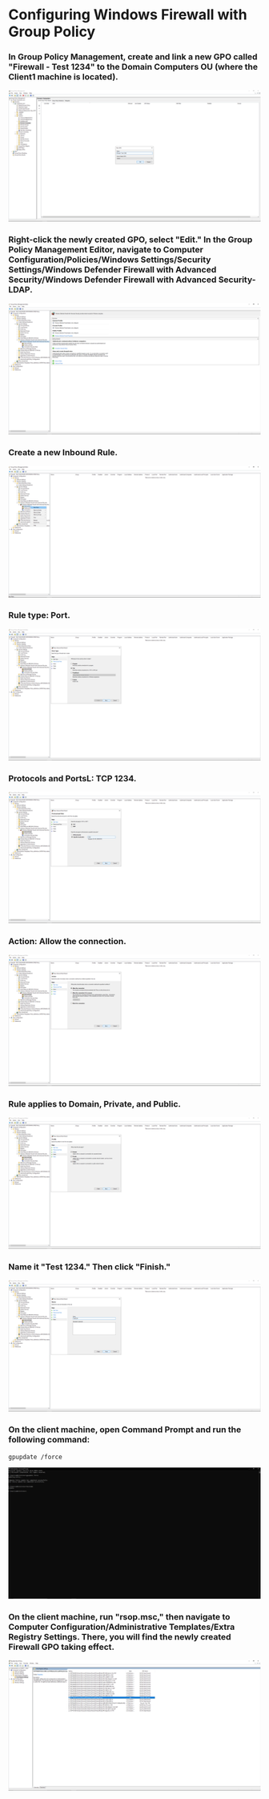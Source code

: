 <h1>Configuring Windows Firewall with Group Policy</h1>

### In Group Policy Management, create and link a new GPO called "Firewall - Test 1234" to the Domain Computers OU (where the Client1 machine is located).
![WF](https://github.com/whuynhit/ActiveDirectory/blob/main/Securing%20Domain/Configuring%20Windows%20Firewall%20with%20Group%20Policy/sub/1.png)

### Right-click the newly created GPO, select "Edit." In the Group Policy Management Editor, navigate to Computer Configuration/Policies/Windows Settings/Security Settings/Windows Defender Firewall with Advanced Security/Windows Defender Firewall with Advanced Security-LDAP.
![WF](https://github.com/whuynhit/ActiveDirectory/blob/main/Securing%20Domain/Configuring%20Windows%20Firewall%20with%20Group%20Policy/sub/2.png)

### Create a new Inbound Rule.
![WF](https://github.com/whuynhit/ActiveDirectory/blob/main/Securing%20Domain/Configuring%20Windows%20Firewall%20with%20Group%20Policy/sub/3.png)

### Rule type: Port.
![WF](https://github.com/whuynhit/ActiveDirectory/blob/main/Securing%20Domain/Configuring%20Windows%20Firewall%20with%20Group%20Policy/sub/4.png)

### Protocols and PortsL: TCP 1234.
![WF](https://github.com/whuynhit/ActiveDirectory/blob/main/Securing%20Domain/Configuring%20Windows%20Firewall%20with%20Group%20Policy/sub/5.png)

### Action: Allow the connection.
![WF](https://github.com/whuynhit/ActiveDirectory/blob/main/Securing%20Domain/Configuring%20Windows%20Firewall%20with%20Group%20Policy/sub/6.png)

### Rule applies to Domain, Private, and Public.
![WF](https://github.com/whuynhit/ActiveDirectory/blob/main/Securing%20Domain/Configuring%20Windows%20Firewall%20with%20Group%20Policy/sub/7.png)

### Name it "Test 1234." Then click "Finish."
![WF](https://github.com/whuynhit/ActiveDirectory/blob/main/Securing%20Domain/Configuring%20Windows%20Firewall%20with%20Group%20Policy/sub/8.png)

### On the client machine, open Command Prompt and run the following command:
```
gpupdate /force
```
![WF](https://github.com/whuynhit/ActiveDirectory/blob/main/Securing%20Domain/Configuring%20Windows%20Firewall%20with%20Group%20Policy/sub/9.png)

### On the client machine, run "rsop.msc," then navigate to Computer Configuration/Administrative Templates/Extra Registry Settings. There, you will find the newly created Firewall GPO taking effect.
![WF](https://github.com/whuynhit/ActiveDirectory/blob/main/Securing%20Domain/Configuring%20Windows%20Firewall%20with%20Group%20Policy/sub/10.png)
